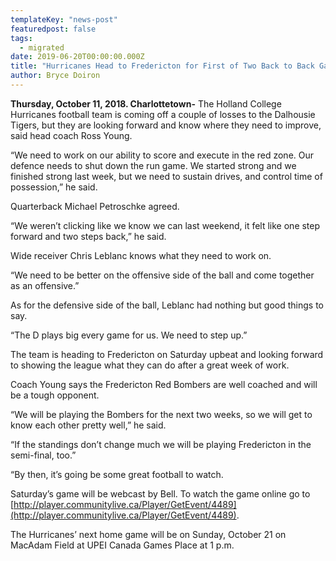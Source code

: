 ```yaml
---
templateKey: "news-post"
featuredpost: false
tags:
  - migrated
date: 2019-06-20T00:00:00.000Z
title: "Hurricanes Head to Fredericton for First of Two Back to Back Games"
author: Bryce Doiron
---
```


**Thursday, October 11, 2018. Charlottetown-** The Holland College Hurricanes football team is coming off a couple of losses to the Dalhousie Tigers, but they are looking forward and know where they need to improve, said head coach Ross Young.

“We need to work on our ability to score and execute in the red zone. Our defence needs to shut down the run game. We started strong and we finished strong last week, but we need to sustain drives, and control time of possession,” he said.

Quarterback Michael Petroschke agreed.

“We weren’t clicking like we know we can last weekend, it felt like one step forward and two steps back,” he said.

Wide receiver Chris Leblanc knows what they need to work on.

“We need to be better on the offensive side of the ball and come together as an offensive.”

As for the defensive side of the ball, Leblanc had nothing but good things to say.

“The D plays big every game for us. We need to step up.”

The team is heading to Fredericton on Saturday upbeat and looking forward to showing the league what they can do after a great week of work.

Coach Young says the Fredericton Red Bombers are well coached and will be a tough opponent.

“We will be playing the Bombers for the next two weeks, so we will get to know each other pretty well,” he said.

“If the standings don’t change much we will be playing Fredericton in the semi-final, too.”

“By then, it’s going be some great football to watch.

Saturday’s game will be webcast by Bell. To watch the game online go to [http://player.communitylive.ca/Player/GetEvent/4489](http://player.communitylive.ca/Player/GetEvent/4489).

The Hurricanes’ next home game will be on Sunday, October 21 on MacAdam Field at UPEI Canada Games Place at 1 p.m.
